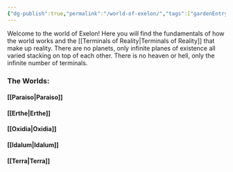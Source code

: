 ```yaml
---
{"dg-publish":true,"permalink":"/world-of-exelon/","tags":["gardenEntry"]}
---
```


Welcome to the world of Exelon! Here you will find the fundamentals of how the world works and the [[Terminals of Reality\|Terminals of Reality]] that make up reality. There are no planets, only infinite planes of existence all varied stacking on top of each other. There is no heaven or hell, only the infinite number of terminals.

### The Worlds:
#### [[Paraiso\|Paraiso]]

#### [[Erthe\|Erthe]]
#### [[Oxidia\|Oxidia]]

#### [[Idalum\|Idalum]]

#### [[Terra\|Terra]]
